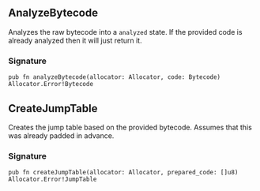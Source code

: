 ## AnalyzeBytecode
Analyzes the raw bytecode into a `analyzed` state. If the provided
code is already analyzed then it will just return it.

### Signature

```zig
pub fn analyzeBytecode(allocator: Allocator, code: Bytecode) Allocator.Error!Bytecode
```

## CreateJumpTable
Creates the jump table based on the provided bytecode. Assumes that
this was already padded in advance.

### Signature

```zig
pub fn createJumpTable(allocator: Allocator, prepared_code: []u8) Allocator.Error!JumpTable
```

